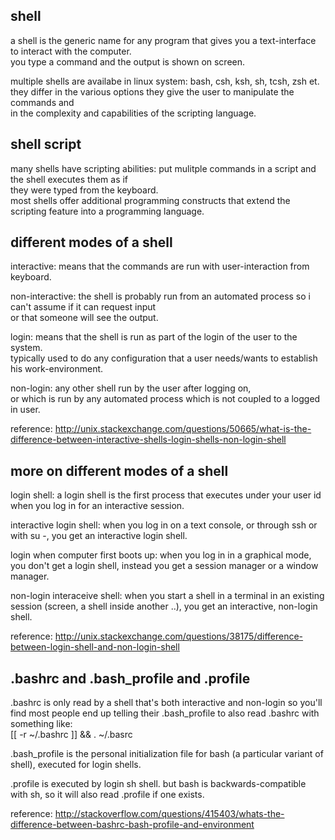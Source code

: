 shell
-------------

a shell is the generic name for any program that gives you a text-interface to interact with the computer.  
you type a command and the output is shown on screen.

multiple shells are availabe in linux system: bash, csh, ksh, sh, tcsh, zsh et.  
they differ in the various options they give the user to manipulate the commands and  
in the complexity and capabilities of the scripting language.

shell script
------------------

many shells have scripting abilities: put mulitple commands in a script and the shell executes them as if  
they were typed from the keyboard.  
most shells offer additional programming constructs that extend the scripting feature into a programming language.


different modes of a shell
------------------------
interactive: means that the commands are run with user-interaction from keyboard.

non-interactive: the shell is probably run from an automated process so i can't assume if it can request input  
or that someone will see the output.

login: means that the shell is run as part of the login of the user to the system.  
typically used to do any configuration that a user needs/wants to establish his work-environment. 


non-login: any other shell run by the user after logging on,  
or which is run by any automated process which is not coupled to a logged in user.

reference: http://unix.stackexchange.com/questions/50665/what-is-the-difference-between-interactive-shells-login-shells-non-login-shell


more on different modes of a shell
-------------------------------------

login shell: a login shell is the first process that executes under your user id when you log in for an interactive session.

interactive login shell: when you log in on a text console, or through ssh or with su -, you get an interactive login shell.

login when computer first boots up: when you log in in a graphical mode, you don't get a login shell, instead you get a session manager or a window manager.

non-login interaceive shell: when you start a shell in a terminal in an existing session (screen, a shell inside another ..), you get an interactive, non-login shell.

reference: http://unix.stackexchange.com/questions/38175/difference-between-login-shell-and-non-login-shell

.bashrc and .bash_profile and .profile
--------------------------------------------

.bashrc is only read by a shell that's both interactive and non-login so you'll find most people end up telling their .bash_profile to also read .bashrc with something like:  
[[ -r ~/.bashrc ]] && . ~/.basrc

.bash_profile is the personal initialization file for bash (a particular variant of shell), executed for login shells.

.profile is executed by login sh shell. but bash is backwards-compatible with sh, so it will also read .profile if one exists.

reference: http://stackoverflow.com/questions/415403/whats-the-difference-between-bashrc-bash-profile-and-environment

